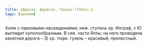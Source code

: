 ```yaml
---
title: ⦗Дарсан, Дарасан, Гюзель-[Тепе]⒯⦘
tags: [ороним]
---
```


Холм с парковыми насаждениями; ниж. ступень хр. Иограф, с Ю выглядит
куполообразным. В сев. части Ялты; на него проведена канатная дорога – 3) ср.
тюрк. гузель – красивый, прелестный.
